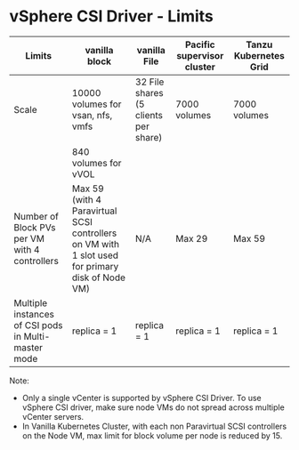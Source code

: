 # vSphere CSI Driver - Limits

| Limits                                              | vanilla block                     | vanilla File                         | Pacific supervisor cluster | Tanzu Kubernetes Grid |
|-----------------------------------------------------|-----------------------------------|--------------------------------------|----------------------------|-----------------------|
| Scale                                               | 10000 volumes for vsan, nfs, vmfs | 32 File shares (5 clients per share) | 7000 volumes               | 7000 volumes          |
|                                                     | 840 volumes for vVOL              |                                      |                            |                       |
| Number of Block PVs per VM with 4 controllers       | Max 59 (with 4 Paravirtual SCSI controllers on VM with 1 slot used for primary disk of Node VM)| N/A                      | Max 29                     | Max 59                |
| Multiple instances of CSI pods in Multi-master mode | replica = 1                       | replica = 1                          | replica = 1                | replica = 1           |

Note:

- Only a single vCenter is supported by vSphere CSI Driver. To use vSphere CSI driver, make sure node VMs do not spread across multiple vCenter servers.
- In Vanilla Kubernetes Cluster, with each non Paravirtual SCSI controllers on the Node VM, max limit for block volume per node is reduced by 15.
